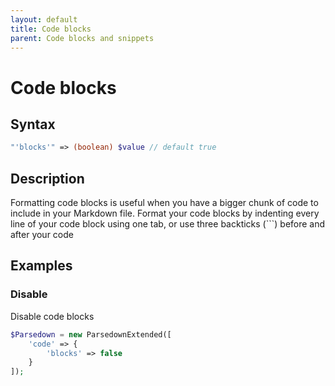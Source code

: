 ```yaml
---
layout: default
title: Code blocks
parent: Code blocks and snippets
---
```

# Code blocks

## Syntax
```php
"'blocks'" => (boolean) $value // default true
```

## Description
Formatting code blocks is useful when you have a bigger chunk of code to include in your Markdown file. Format your code blocks by indenting every line of your code block using one tab, or use three backticks (\`\`\`) before and after your code

## Examples

### Disable
Disable code blocks

```php
$Parsedown = new ParsedownExtended([
    'code' => {
        'blocks' => false
    }
]);
```

